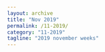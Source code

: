```yaml
---
layout: archive
title: "Nov 2019"
permalink: /11-2019/
category: "11-2019"
tagline: "2019 november weeks"
---
```

